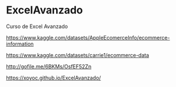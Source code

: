 # ExcelAvanzado
Curso de Excel Avanzado

https://www.kaggle.com/datasets/AppleEcomerceInfo/ecommerce-information

https://www.kaggle.com/datasets/carrie1/ecommerce-data

http://gofile.me/6BKMs/OsfEF52Zn

https://xoyoc.github.io/ExcelAvanzado/